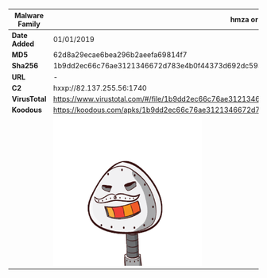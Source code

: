 | Malware Family | hmza or APT-C-27                                             |
| -------------- | ------------------------------------------------------------ |
| **Date Added** | 01/01/2019                                                   |
| **MD5**        | 62d8a29ecae6bea296b2aeefa69814f7                             |
| **Sha256**     | 1b9dd2ec66c76ae3121346672d783e4b0f44373d692dc5934141ada328cf7a47 |
| **URL**        | -                                                            |
| **C2**         | hxxp://82.137.255.56:1740                                    |
| **VirusTotal** | https://www.virustotal.com/#/file/1b9dd2ec66c76ae3121346672d783e4b0f44373d692dc5934141ada328cf7a47/detection |
| **Koodous**    | https://koodous.com/apks/1b9dd2ec66c76ae3121346672d783e4b0f44373d692dc5934141ada328cf7a47 |
|                | ![](../assets/1b9dd2ec66c76ae3121346672d783e4b0f44373d692dc5934141ada328cf7a47.png) |